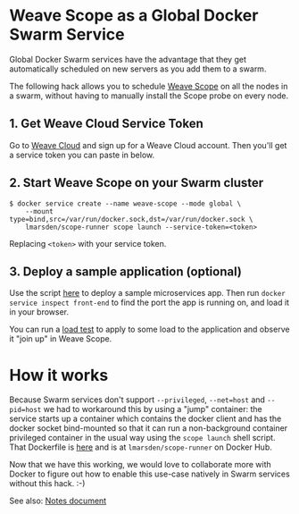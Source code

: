# Weave Scope as a Global Docker Swarm Service

Global Docker Swarm services have the advantage that they get automatically scheduled on new servers as you add them to a swarm.

The following hack allows you to schedule [Weave Scope](https://github.com/weaveworks/scope) on all the nodes in a swarm, without having to manually install the Scope probe on every node.

## 1. Get Weave Cloud Service Token

Go to [Weave Cloud](https://cloud.weave.works) and sign up for a Weave Cloud account.
Then you'll get a service token you can paste in below.

## 2. Start Weave Scope on your Swarm cluster

```
$ docker service create --name weave-scope --mode global \
    --mount type=bind,src=/var/run/docker.sock,dst=/var/run/docker.sock \
    lmarsden/scope-runner scope launch --service-token=<token>
```

Replacing `<token>` with your service token.

## 3. Deploy a sample application (optional)

Use the script [here](https://github.com/microservices-demo/microservices-demo/tree/master/deploy/swarmkit) to deploy a sample microservices app.
Then run `docker service inspect front-end` to find the port the app is running on, and load it in your browser.

You can run a [load test](https://github.com/microservices-demo/load-test) to apply to some load to the application and observe it "join up" in Weave Scope.

# How it works

Because Swarm services don't support `--privileged`, `--net=host` and `--pid=host` we had to workaround this by using a "jump" container: the service starts up a container which contains the docker client and has the docker socket bind-mounted so that it can run a non-background container privileged container in the usual way using the `scope launch` shell script.
That Dockerfile is [here](https://github.com/lukemarsden/weave-scope-as-global-swarm-service/blob/master/Dockerfile) and is at `lmarsden/scope-runner` on Docker Hub.

Now that we have this working, we would love to collaborate more with Docker to figure out how to enable this use-case natively in Swarm services without this hack. :-)

See also: [Notes document](https://docs.google.com/document/d/1Eie02teDKvxSrKIR9RHh340le-BgYExKzT6wQ2axil8/edit#)
